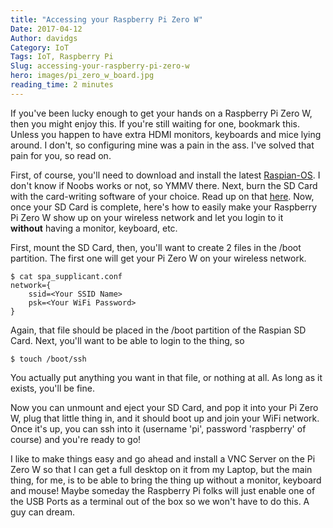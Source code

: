 ```yaml
---
title: "Accessing your Raspberry Pi Zero W"
Date: 2017-04-12
Author: davidgs
Category: IoT
Tags: IoT, Raspberry Pi
Slug: accessing-your-raspberry-pi-zero-w
hero: images/pi_zero_w_board.jpg
reading_time: 2 minutes
---
```


If you've been lucky enough to get your hands on a Raspberry Pi Zero W, then you might enjoy this. If you're still waiting for one, bookmark this. Unless you happen to have extra HDMI monitors, keyboards and mice lying around. I don't, so configuring mine was a pain in the ass. I've solved that pain for you, so read on.

First, of course, you'll need to download and install the latest [Raspian-OS](https://www.raspberrypi.org/downloads/raspbian/). I don't know if Noobs works or not, so YMMV there. Next, burn the SD Card with the card-writing software of your choice. Read up on that [here](https://www.raspberrypi.org/documentation/installation/installing-images/README.md). Now, once your SD Card is complete, here's how to easily make your Raspberry Pi Zero W show up on your wireless network and let you login to it **without** having a monitor, keyboard, etc. 

First, mount the SD Card, then, you'll want to create 2 files in the /boot partition. The first one will get your Pi Zero W on your wireless network. 

```
$ cat spa_supplicant.conf
network={
    ssid=<Your SSID Name>
    psk=<Your WiFi Password>
}
```
Again, that file should be placed in the /boot partition of the Raspian SD Card. Next, you'll want to be able to login to the thing, so 

```
$ touch /boot/ssh
```

You actually put anything you want in that file, or nothing at all. As long as it exists, you'll be fine. 

Now you can unmount and eject your SD Card, and pop it into your Pi Zero W, plug that little thing in, and it should boot up and join your WiFi network. Once it's up, you can ssh into it (username 'pi', password 'raspberry' of course) and you're ready to go!

I like to make things easy and go ahead and install a VNC Server on the Pi Zero W so that I can get a full desktop on it from my Laptop, but the main thing, for me, is to be able to bring the thing up without a monitor, keyboard and mouse! Maybe someday the Raspberry Pi folks will just enable one of the USB Ports as a terminal out of the box so we won't have to do this. A guy can dream. 
